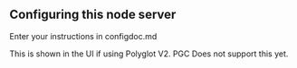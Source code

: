 ## Configuring this node server

Enter your instructions in configdoc.md

This is shown in the UI if using Polyglot V2. PGC Does not support this yet.
